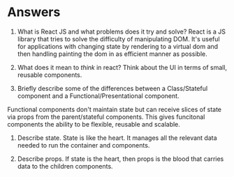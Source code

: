 # Answers

1.  What is React JS and what problems does it try and solve?
React is a JS library that tries to solve the difficulty of manipulating DOM. It's useful for applications with changing state by rendering to a virtual dom and then handling painting the dom in as efficient manner as possible.

1.  What does it mean to _think_ in react?
Think about the UI in terms of small, reusable components.

1.  Briefly describe some of the differences between a Class/Stateful component and a Functional/Presentational component.

Functional components don't maintain state but can receive slices of state via props from the parent/stateful components. This gives funcitonal components the ability to be flexible, reusable and scalable.

1.  Describe state.
State is like the heart. It manages all the relevant data needed to run the container and components.

1.  Describe props.
If state is the heart, then props is the blood that carries data to the children components.
